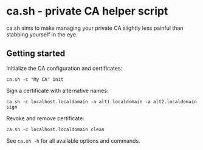 # ca.sh - private CA helper script

ca.sh aims to make managing your private CA slightly less painful than
stabbing yourself in the eye.

## Getting started

Initialize the CA configuration and certificates:

    ca.sh -c "My CA" init

Sign a certificate with alternative names:

    ca.sh -c localhost.localdomain -a alt1.localdomain -a alt2.localdomain sign

Revoke and remove certificate:

    ca.sh -c localhost.localdomain clean

See `ca.sh -h` for all available options and commands.
